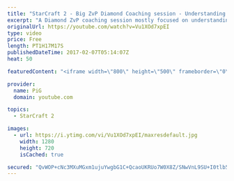 ```yaml
---
title: "StarCraft 2 - Big ZvP Diamond Coaching session - Understanding and Responding"
excerpt: "A Diamond ZvP coaching session mostly focused on understanding and responding to Protoss openings -- Watch live at https://www.twitch.tv/x5_pig"
originalUrl: https://youtube.com/watch?v=Vu1XOd7xpEI
type: video
price: Free
length: PT1H17M17S
publishedDateTime: 2017-02-07T05:14:07Z
heat: 50

featuredContent: "<iframe width=\"800\" height=\"500\" frameborder=\"0\" src=\"https://www.youtube.com/embed/Vu1XOd7xpEI\" allow=\"accelerometer; autoplay; encrypted-media; gyroscope; picture-in-picture\" allowfullscreen></iframe>"

provider:
  name: PiG
  domain: youtube.com

topics:
  - StarCraft 2

images:
  - url: https://i.ytimg.com/vi/Vu1XOd7xpEI/maxresdefault.jpg
    width: 1280
    height: 720
    isCached: true

secured: "QvWOP+cNc3MXuMGxm1ujuYwgbG1C+QcaoUKRUo7W0X8Z/SNwVnL9SU+I0tlb58zSEG9XmP1nhZHGwHTXQV4THwn+x9Q8IhcvsLz9Q8HvlO8a6vbS0OesZOQMBVIoPdlDze9/LEhX88cscNCRPei9vebjPGigwJqRoRwKABcNOkge62Bs1REe/i3jH521JmK9DB4Ua2888pQ+AaG52TKbLXA/3D9hT5qr9cqcokln20Fl6vbD8YSRxBuRIYtD3o71FZzZO4T7A+wQo/V/38rTWsNfPbwpbG/68t6Oh2AOhbnZ9l/F2qrGPt4ePhkR52aMprKmEgw+MNu3sCdssvYFPvH86mtolzwxfZPOhfxzixHKn16Y3rwzXi9i01esGuk/3LQ/aOZWK2iMr3eOb///8aJg+if87RdB2sgU85FxE9o=;WB6DtrsRhmWn3AVT17CiGg=="
---
```


